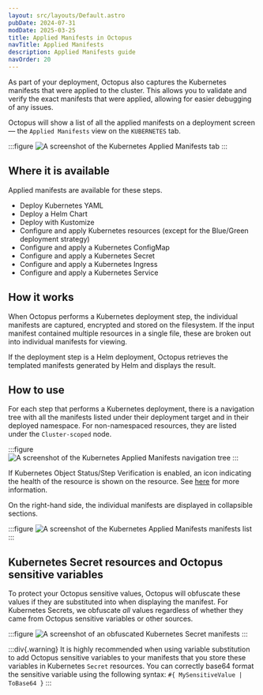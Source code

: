```yaml
---
layout: src/layouts/Default.astro
pubDate: 2024-07-31
modDate: 2025-03-25
title: Applied Manifests in Octopus
navTitle: Applied Manifests
description: Applied Manifests guide
navOrder: 20
---
```


As part of your deployment, Octopus also captures the Kubernetes manifests that were applied to the cluster. This allows you to validate and verify the exact manifests that were applied, allowing for easier debugging of any issues.

Octopus will show a list of all the applied manifests on a deployment screen — the `Applied Manifests` view on the `KUBERNETES` tab.

:::figure
![A screenshot of the Kubernetes Applied Manifests tab](/docs/deployments/kubernetes/deployment-verification/applied-manifest-page.png)
:::

## Where it is available

Applied manifests are available for these steps.

* Deploy Kubernetes YAML
* Deploy a Helm Chart
* Deploy with Kustomize
* Configure and apply Kubernetes resources (except for the Blue/Green deployment strategy)
* Configure and apply a Kubernetes ConfigMap
* Configure and apply a Kubernetes Secret
* Configure and apply a Kubernetes Ingress
* Configure and apply a Kubernetes Service

## How it works

When Octopus performs a Kubernetes deployment step, the individual manifests are captured, encrypted and stored on the filesystem. If the input manifest contained multiple resources in a single file, these are broken out into individual manifests for viewing.

If the deployment step is a Helm deployment, Octopus retrieves the templated manifests generated by Helm and displays the result.

## How to use

For each step that performs a Kubernetes deployment, there is a navigation tree with all the manifests listed under their deployment target and in their deployed namespace. For non-namespaced resources, they are listed under the `Cluster-scoped` node.

:::figure
![A screenshot of the Kubernetes Applied Manifests navigation tree](/docs/deployments/kubernetes/deployment-verification/navigation-tree.png)
:::

If Kubernetes Object Status/Step Verification is enabled, an icon indicating the health of the resource is shown on the resource. See [here](/docs/kubernetes/deployment-verification) for more information.

On the right-hand side, the individual manifests are displayed in collapsible sections.

:::figure
![A screenshot of the Kubernetes Applied Manifests manifests list](/docs/deployments/kubernetes/deployment-verification/manifests.png)
:::

## Kubernetes Secret resources and Octopus sensitive variables

To protect your Octopus sensitive values, Octopus will obfuscate these values if they are substituted into when displaying the manifest. For Kubernetes Secrets, we obfuscate _all_ values regardless of whether they came from Octopus sensitive variables or other sources.

:::figure
![A screenshot of an obfuscated Kubernetes Secret manifests ](/docs/deployments/kubernetes/deployment-verification/secret.png)
:::

:::div{.warning}
It is highly recommended when using variable substitution to add Octopus sensitive variables to your manifests that you store these variables in Kubernetes `Secret` resources.
You can correctly base64 format the sensitive variable using the following syntax:
`#{ MySensitiveValue | ToBase64 }`
:::
